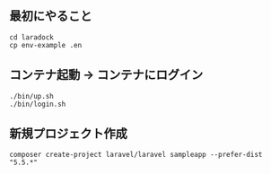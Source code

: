 ## 最初にやること

```
cd laradock
cp env-example .en
```

## コンテナ起動 → コンテナにログイン

```
./bin/up.sh
./bin/login.sh
```

## 新規プロジェクト作成

```
composer create-project laravel/laravel sampleapp --prefer-dist "5.5.*"
```
